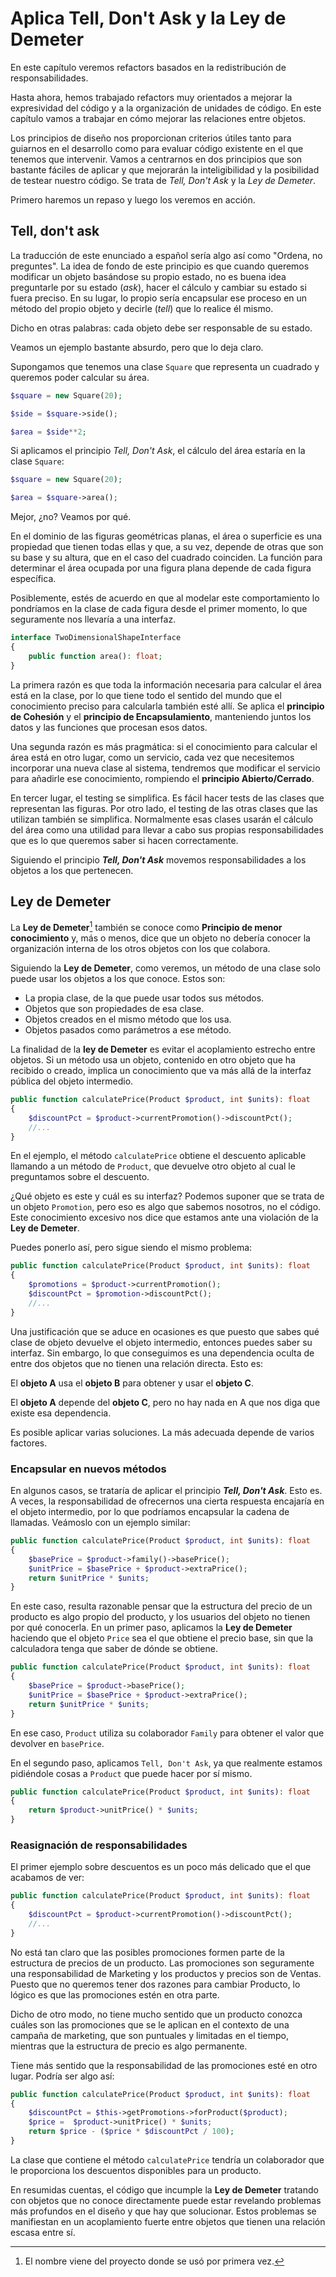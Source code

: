 # Aplica Tell, Don't Ask y la Ley de Demeter

En este capítulo veremos refactors basados en la redistribución de responsabilidades.

Hasta ahora, hemos trabajado refactors muy orientados a mejorar la expresividad del código y a la organización de unidades de código. En este capítulo vamos a trabajar en cómo mejorar las relaciones entre objetos.

Los principios de diseño nos proporcionan criterios útiles tanto para guiarnos en el desarrollo como para evaluar código existente en el que tenemos que intervenir. Vamos a centrarnos en dos principios que son bastante fáciles de aplicar y que mejorarán la inteligibilidad y la posibilidad de testear nuestro código. Se trata de *Tell, Don't Ask* y la *Ley de Demeter*.

Primero haremos un repaso y luego los veremos en acción.

## Tell, don't ask

La traducción de este enunciado a español sería algo así como "Ordena, no preguntes". La idea de fondo de este principio es que cuando queremos modificar un objeto basándose su propio estado, no es buena idea preguntarle por su estado (*ask*), hacer el cálculo y cambiar su estado si fuera preciso. En su lugar, lo propio sería encapsular ese proceso en un método del propio objeto y decirle (*tell*) que lo realice él mismo.

Dicho en otras palabras: cada objeto debe ser responsable de su estado.

Veamos un ejemplo bastante absurdo, pero que lo deja claro.

Supongamos que tenemos una clase `Square` que representa un cuadrado y queremos poder calcular su área.

```php
$square = new Square(20);

$side = $square->side();

$area = $side**2;
```

Si aplicamos el principio *Tell, Don't Ask*, el cálculo del área estaría en la clase `Square`:

```php
$square = new Square(20);

$area = $square->area();
```

Mejor, ¿no? Veamos por qué.

En el dominio de las figuras geométricas planas, el área o superficie es una propiedad que tienen todas ellas y que, a su vez, depende de otras que son su base y su altura, que en el caso del cuadrado coinciden. La función para determinar el área ocupada por una figura plana depende de cada figura específica.

Posiblemente, estés de acuerdo en que al modelar este comportamiento lo pondríamos en la clase de cada figura desde el primer momento, lo que seguramente nos llevaría a una interfaz.

```php
interface TwoDimensionalShapeInterface
{
    public function area(): float;
}
```

La primera razón es que toda la información necesaria para calcular el área está en la clase, por lo que tiene todo el sentido del mundo que el conocimiento preciso para calcularla también esté allí. Se aplica el **principio de Cohesión** y el **principio de Encapsulamiento**, manteniendo juntos los datos y las funciones que procesan esos datos.

Una segunda razón es más pragmática: si el conocimiento para calcular el área está en otro lugar, como un servicio, cada vez que necesitemos incorporar una nueva clase al sistema, tendremos que modificar el servicio para añadirle ese conocimiento, rompiendo el **principio Abierto/Cerrado**. 

En tercer lugar, el testing se simplifica. Es fácil hacer tests de las clases que representan las figuras. Por otro lado, el testing de las otras clases que las utilizan también se simplifica. Normalmente esas clases usarán el cálculo del área como una utilidad para llevar a cabo sus propias responsabilidades que es lo que queremos saber si hacen correctamente.

Siguiendo el principio ***Tell, Don't Ask*** movemos responsabilidades a los objetos a los que pertenecen. 

## Ley de Demeter

La **Ley de Demeter**[^fn-demeter] también se conoce como **Principio de menor conocimiento** y, más o menos, dice que un objeto no debería conocer la organización interna de los otros objetos con los que colabora.

[^fn-demeter]: El nombre viene del proyecto donde se usó por primera vez.

Siguiendo la **Ley de Demeter**, como veremos, un método de una clase solo puede usar los objetos a los que conoce. Estos son:

* La propia clase, de la que puede usar todos sus métodos.
* Objetos que son propiedades de esa clase.
* Objetos creados en el mismo método que los usa.
* Objetos pasados como parámetros a ese método.

La finalidad de la **ley de Demeter** es evitar el acoplamiento estrecho entre objetos. Si un método usa un objeto, contenido en otro objeto que ha recibido o creado, implica un conocimiento que va más allá de la interfaz pública del objeto intermedio.

```php
public function calculatePrice(Product $product, int $units): float
{
    $discountPct = $product->currentPromotion()->discountPct();
    //...
}
```

En el ejemplo, el método `calculatePrice` obtiene el descuento aplicable llamando a un método de `Product`, que devuelve otro objeto al cual le preguntamos sobre el descuento.

¿Qué objeto es este y cuál es su interfaz? Podemos suponer que se trata de un objeto `Promotion`, pero eso es algo que sabemos nosotros, no el código. Este conocimiento excesivo nos dice que estamos ante una violación de la **Ley de Demeter**.

Puedes ponerlo así, pero sigue siendo el mismo problema:

```php
public function calculatePrice(Product $product, int $units): float
{
    $promotions = $product->currentPromotion();
    $discountPct = $promotion->discountPct();
    //...
}
```

Una justificación que se aduce en ocasiones es que puesto que sabes qué clase de objeto devuelve el objeto intermedio, entonces puedes saber su interfaz. Sin embargo, lo que conseguimos es una dependencia oculta de entre dos objetos que no tienen una relación directa. Esto es:

El **objeto A** usa el **objeto B** para obtener y usar el **objeto C**.

El **objeto A** depende del **objeto C**, pero no hay nada en A que nos diga que existe esa dependencia. 


Es posible aplicar varias soluciones. La más adecuada depende de varios factores. 

### Encapsular en nuevos métodos

En algunos casos, se trataría de aplicar el principio ***Tell, Don't Ask***. Esto es. A veces, la responsabilidad de ofrecernos una cierta respuesta encajaría en el objeto intermedio, por lo que podríamos encapsular la cadena de llamadas. Veámoslo con un ejemplo similar:

```php
public function calculatePrice(Product $product, int $units): float
{
    $basePrice = $product->family()->basePrice();
    $unitPrice = $basePrice + $product->extraPrice();
    return $unitPrice * $units;
}
```

En este caso, resulta razonable pensar que la estructura del precio de un producto es algo propio del producto, y los usuarios del objeto no tienen por qué conocerla. En un primer paso, aplicamos la **Ley de Demeter** haciendo que el objeto `Price` sea el que obtiene el precio base, sin que la calculadora tenga que saber de dónde se obtiene.

```php
public function calculatePrice(Product $product, int $units): float
{
    $basePrice = $product->basePrice();
    $unitPrice = $basePrice + $product->extraPrice();
    return $unitPrice * $units;
}
```

En ese caso, `Product` utiliza su colaborador `Family` para obtener el valor que devolver en `basePrice`.

En el segundo paso, aplicamos `Tell, Don't Ask`, ya que realmente estamos pidiéndole cosas a `Product` que puede hacer por sí mismo.

```php
public function calculatePrice(Product $product, int $units): float
{
    return $product->unitPrice() * $units;
}
```

### Reasignación de responsabilidades

El primer ejemplo sobre descuentos es un poco más delicado que el que acabamos de ver:

```php
public function calculatePrice(Product $product, int $units): float
{
    $discountPct = $product->currentPromotion()->discountPct();
    //...
}
```

No está tan claro que las posibles promociones formen parte de la estructura de precios de un producto. Las promociones son seguramente una responsabilidad de Marketing y los productos y precios son de Ventas. Puesto que no queremos tener dos razones para cambiar Producto, lo lógico es que las promociones estén en otra parte.

Dicho de otro modo, no tiene mucho sentido que un producto conozca cuáles son las promociones que se le aplican en el contexto de una campaña de marketing, que son puntuales y limitadas en el tiempo, mientras que la estructura de precio es algo permanente.

Tiene más sentido que la responsabilidad de las promociones esté en otro lugar. Podría ser algo así:

```php
public function calculatePrice(Product $product, int $units): float
{
    $discountPct = $this->getPromotions->forProduct($product);
    $price =  $product->unitPrice() * $units;
    return $price - ($price * $discountPct / 100);
}
```

La clase que contiene el método `calculatePrice` tendría un colaborador que le proporciona los descuentos disponibles para un producto.

En resumidas cuentas, el código que incumple la **Ley de Demeter** tratando con objetos que no conoce directamente puede estar revelando problemas más profundos en el diseño y que hay que solucionar. Estos problemas se manifiestan en un acoplamiento fuerte entre objetos que tienen una relación escasa entre sí.
